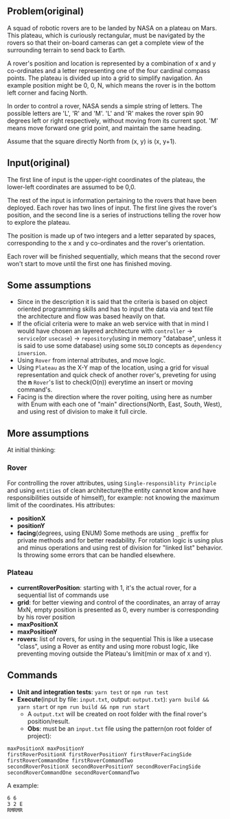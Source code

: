 ## Problem(original)

A squad of robotic rovers are to be landed by NASA on a plateau on Mars. This plateau, which is curiously rectangular, must be navigated by the rovers so that their on-board cameras can get a complete view
of the surrounding terrain to send back to Earth.

A rover's position and location is represented by a combination of x and y co-ordinates and a letter representing one of the four cardinal compass points. The plateau is divided up into a grid to simplify
navigation. An example position might be 0, 0, N, which means the rover is in the bottom left corner and facing North.

In order to control a rover, NASA sends a simple string of letters. The possible letters are 'L', 'R' and 'M'. 'L' and 'R' makes the rover spin 90 degrees left or right respectively, without moving from its current spot. 'M' means move forward one grid point, and maintain the same heading.

Assume that the square directly North from (x, y) is (x, y+1).

## Input(original)

The first line of input is the upper-right coordinates of the plateau, the lower-left coordinates are assumed to be 0,0.

The rest of the input is information pertaining to the rovers that have been deployed. Each rover has two lines of input. The first line gives the rover's position, and the second line is a series of instructions telling the rover how to explore the plateau.

The position is made up of two integers and a letter separated by spaces, corresponding to the x and y co-ordinates and the rover's orientation.

Each rover will be finished sequentially, which means that the second rover won't start to move until the first one has finished moving.

## Some assumptions

- Since in the description it is said that the criteria is based on object oriented programming skills and has to input the data via and text file the architecture and flow was based heavily on that.
- If the oficial criteria were to make an web service with that in mind I would have chosen an layered architecture with `controller` -> `service`(or `usecase`) -> `repository`(using in memory "database", unless it is said to use some database) using some `SOLID` concepts as `dependency inversion`.
- Using `Rover` from internal attributes, and move logic.
- Using `Plateau` as the X-Y map of the location, using a grid for visual representation and quick check of another rover's, preveting for using the **n** `Rover`'s list to check(O(n)) everytime an insert or moving command's.
- Facing is the direction where the rover poiting, using here as number with Enum with each one of "main" directions(North, East, South, West), and using rest of division to make it full circle.

## More assumptions

At initial thinking:

### Rover

For controlling the rover attributes, using `Single-responsiblity Principle` and using `entities` of clean architecture(the entity cannot know and have responsibilities outside of himself), for example: not knowing the maximum limit of the coordinates.
His attributes:

- **positionX**
- **positionY**
- **facing**(degrees, using ENUM)
  Some methods are using `_` preffix for private methods and for better readability.
  For rotation logic is using plus and minus operations and using rest of division for "linked list" behavior.
  Is throwing some errors that can be handled elsewhere.

### Plateau

- **currentRoverPosition**: starting with 1, it's the actual rover, for a sequential list of commands use
- **grid**: for better viewing and control of the coordinates, an array of array MxN, empty position is presented as 0, every number is corresponding by his rover position
- **maxPositionX**
- **maxPositionY**
- **rovers**: list of rovers, for using in the sequential
  This is like a usecase "class", using a Rover as entity and using more robust logic, like preventing moving outside the Plateau's limit(min or max of `X` and `Y`).

## Commands

- **Unit and integration tests**: `yarn test` or `npm run test`
- **Execute**(input by file: `input.txt`, output: `output.txt`): `yarn build && yarn start` or `npm run build && npm run start`
  - A `output.txt` will be created on root folder with the final rover's position/result.
  - **Obs**: must be an `input.txt` file using the pattern(on root folder of project):

```
maxPositionX maxPositionY
firstRoverPositionX firstRoverPositionY firstRoverFacingSide
firstRoverCommandOne firstRoverCommandTwo
secondRoverPositionX secondRoverPositionY secondRoverFacingSide
secondRoverCommandOne secondRoverCommandTwo
```

A example:

```
6 6
3 2 E
RMRMR
```
